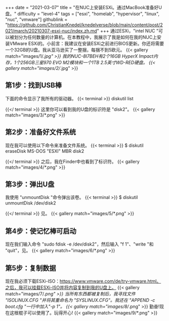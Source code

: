 +++
date = "2021-03-07"
title = "在NUC上安装ESXi。通过MacBook准备好U盘。"
difficulty = "level-4"
tags = ["esxi", "homelab", "hypervisor", "linux", "nuc", "vmware"]
githublink = "https://github.com/ChristianKnedel/knedelverse/blob/main/content/post/2021/march/20210307-esxi-nuc/index.zh.md"
+++
通过ESXi，"intel NUC "可以被划分为任何数量的计算机。在本教程中，我展示了我是如何在我的NUC上安装VMware ESXi的。小前言：我建议在安装ESXi之前进行BIOS更新。你还将需要一个32GB的U盘。我从亚马逊买了一整捆，每捆不到5欧元。
{{< gallery match="images/1/*.jpg" >}}
我的NUC-8I7BEH有2个16GB HyperX Impact内存，1个256GB三星970 EVO M2模块和一个1TB 2.5英寸WD-RED硬盘。
{{< gallery match="images/2/*.jpg" >}}

## 第1步：找到USB棒
下面的命令显示了我所有的驱动器。
{{< terminal >}}
diskutil list

{{</ terminal >}}
这里你可以看到我的U盘的标识符是 "disk2"。
{{< gallery match="images/3/*.png" >}}

## 第2步：准备好文件系统
现在我可以使用以下命令来准备文件系统。
{{< terminal >}}
$ diskutil eraseDisk MS-DOS "ESXI" MBR disk2

{{</ terminal >}}
之后，我在Finder中也看到了标识符。
{{< gallery match="images/4/*.png" >}}

## 第3步：弹出U盘
我使用 "unmountDisk "命令弹出该卷。
{{< terminal >}}
$ diskutil unmountDisk /dev/disk2

{{</ terminal >}}
见。
{{< gallery match="images/5/*.png" >}}

## 第4步：使记忆棒可启动
现在我们输入命令 "sudo fdisk -e /dev/disk2"，然后输入 "f 1"、"write "和 "quit"，见。
{{< gallery match="images/6/*.png" >}}

## 第5步：复制数据
现在我必须下载ESXi-ISO：https://www.vmware.com/de/try-vmware.html。之后，我可以挂载ESXi-ISO并将内容复制到我的U盘上。
{{< gallery match="images/7/*.png" >}}
当所有东西都被复制后，我寻找文件 "ISOLINUX.CFG "并将其重命名为 "SYSLINUX.CFG"。我还在 "APPEND -c boot.cfg "一行中加入"-p 1"。
{{< gallery match="images/8/*.png" >}}
勤奋!现在这根棍子可以使用了。玩得开心!
{{< gallery match="images/9/*.png" >}}